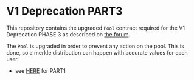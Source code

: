 # V1 Deprecation PART3

This repository contains the upgraded `Pool` contract required for the V1 Deprecation PHASE 3 as described on [the forum](https://governance.aave.com/t/temp-check-bgd-further-aave-v1-deprecation-strategy/15893/7).

The `Pool` is upgraded in order to prevent any action on the pool.
This is done, so a merkle distribution can happen with accurate values for each user.

- see [HERE](https://github.com/bgd-labs/v1-offboarding/tree/005cdb3f1db358f6aa3b71d59b218b12301e825e) for PART1

